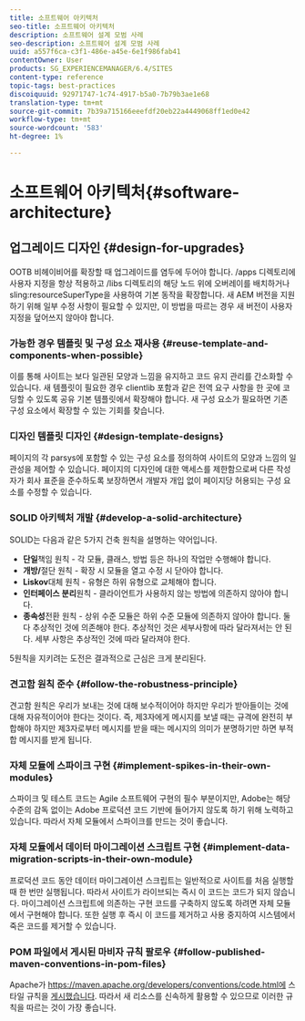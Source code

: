 ```yaml
---
title: 소프트웨어 아키텍처
seo-title: 소프트웨어 아키텍처
description: 소프트웨어 설계 모범 사례
seo-description: 소프트웨어 설계 모범 사례
uuid: a557f6ca-c3f1-486e-a45e-6e1f986fab41
contentOwner: User
products: SG_EXPERIENCEMANAGER/6.4/SITES
content-type: reference
topic-tags: best-practices
discoiquuid: 92971747-1c74-4917-b5a0-7b79b3ae1e68
translation-type: tm+mt
source-git-commit: 7b39a715166eeefdf20eb22a4449068ff1ed0e42
workflow-type: tm+mt
source-wordcount: '583'
ht-degree: 1%

---
```



# 소프트웨어 아키텍처{#software-architecture}

## 업그레이드 디자인 {#design-for-upgrades}

OOTB 비헤이비어를 확장할 때 업그레이드를 염두에 두어야 합니다. /apps 디렉토리에 사용자 지정을 항상 적용하고 /libs 디렉토리의 해당 노드 위에 오버레이를 배치하거나 sling:resourceSuperType을 사용하여 기본 동작을 확장합니다. 새 AEM 버전을 지원하기 위해 일부 수정 사항이 필요할 수 있지만, 이 방법을 따르는 경우 새 버전이 사용자 지정을 덮어쓰지 않아야 합니다.

### 가능한 경우 템플릿 및 구성 요소 재사용 {#reuse-template-and-components-when-possible}

이를 통해 사이트는 보다 일관된 모양과 느낌을 유지하고 코드 유지 관리를 간소화할 수 있습니다. 새 템플릿이 필요한 경우 clientlib 포함과 같은 전역 요구 사항을 한 곳에 코딩할 수 있도록 공유 기본 템플릿에서 확장해야 합니다. 새 구성 요소가 필요하면 기존 구성 요소에서 확장할 수 있는 기회를 찾습니다.

### 디자인 템플릿 디자인 {#design-template-designs}

페이지의 각 parsys에 포함할 수 있는 구성 요소를 정의하여 사이트의 모양과 느낌의 일관성을 제어할 수 있습니다. 페이지의 디자인에 대한 액세스를 제한함으로써 다른 작성자가 회사 표준을 준수하도록 보장하면서 개발자 개입 없이 페이지당 허용되는 구성 요소를 수정할 수 있습니다.

### SOLID 아키텍처 개발 {#develop-a-solid-architecture}

SOLID는 다음과 같은 5가지 건축 원칙을 설명하는 약어입니다.

* **단일**&#x200B;책임 원칙 - 각 모듈, 클래스, 방법 등은 하나의 작업만 수행해야 합니다.
* **개방/**&#x200B;절단 원칙 - 확장 시 모듈을 열고 수정 시 닫아야 합니다.
* **Liskov**&#x200B;대체 원칙 - 유형은 하위 유형으로 교체해야 합니다.
* **인터페이스 분리**&#x200B;원칙 - 클라이언트가 사용하지 않는 방법에 의존하지 않아야 합니다.
* **종속성**&#x200B;전환 원칙 - 상위 수준 모듈은 하위 수준 모듈에 의존하지 않아야 합니다. 둘 다 추상적인 것에 의존해야 한다. 추상적인 것은 세부사항에 따라 달라져서는 안 된다. 세부 사항은 추상적인 것에 따라 달라져야 한다.

5원칙을 지키려는 도전은 결과적으로 근심은 크게 분리된다.

### 견고함 원칙 준수 {#follow-the-robustness-principle}

견고함 원칙은 우리가 보내는 것에 대해 보수적이어야 하지만 우리가 받아들이는 것에 대해 자유적이어야 한다는 것이다. 즉, 제3자에게 메시지를 보낼 때는 규격에 완전히 부합해야 하지만 제3자로부터 메시지를 받을 때는 메시지의 의미가 분명하기만 하면 부적합 메시지를 받게 됩니다.

### 자체 모듈에 스파이크 구현 {#implement-spikes-in-their-own-modules}

스파이크 및 테스트 코드는 Agile 소프트웨어 구현의 필수 부분이지만, Adobe는 해당 수준의 감독 없이는 Adobe 프로덕션 코드 기반에 들어가지 않도록 하기 위해 노력하고 있습니다. 따라서 자체 모듈에서 스파이크를 만드는 것이 좋습니다.

### 자체 모듈에서 데이터 마이그레이션 스크립트 구현 {#implement-data-migration-scripts-in-their-own-module}

프로덕션 코드 동안 데이터 마이그레이션 스크립트는 일반적으로 사이트를 처음 실행할 때 한 번만 실행됩니다. 따라서 사이트가 라이브되는 즉시 이 코드는 코드가 되지 않습니다. 마이그레이션 스크립트에 의존하는 구현 코드를 구축하지 않도록 하려면 자체 모듈에서 구현해야 합니다. 또한 실행 후 즉시 이 코드를 제거하고 사용 중지하여 시스템에서 죽은 코드를 제거할 수 있습니다.

### POM 파일에서 게시된 마비자 규칙 팔로우 {#follow-published-maven-conventions-in-pom-files}

Apache가 https://maven.apache.org/developers/conventions/code.html에 스타일 규칙을 [게시했습니다](https://maven.apache.org/developers/conventions/code.html). 따라서 새 리소스를 신속하게 활용할 수 있으므로 이러한 규칙을 따르는 것이 가장 좋습니다.
